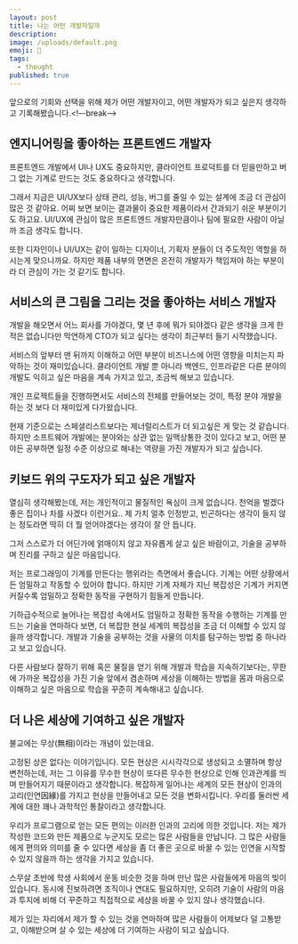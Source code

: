 ```yaml
---
layout: post
title: 나는 어떤 개발자일까
description:
image: /uploads/default.png
emoji: 🧐
tags:
  - thought
published: true
---
```


앞으로의 기회와 선택을 위해 제가 어떤 개발자이고, 어떤 개발자가 되고 싶은지 생각하고 기록해봤습니다.<!–-break-–>

## 엔지니어링을 좋아하는 프론트엔드 개발자

프론트엔드 개발에서 UI나 UX도 중요하지만, 클라이언트 프로덕트를 더 믿을만하고 버그 없는 기계로 만드는 것도 중요하다고 생각합니다.

그래서 지금은 UI/UX보다 상태 관리, 성능, 버그를 줄일 수 있는 설계에 조금 더 관심이 많은 것 같아요. 어찌 보면 보이는 결과물이 중요한 제품이라서 간과되기 쉬운 부분이기도 하고요. UI/UX에 관심이 많은 프론트엔드 개발자만큼이나 팀에 필요한 사람이 아닐까 조금 생각도 합니다.

또한 디자인이나 UI/UX는 같이 일하는 디자이너, 기획자 분들이 더 주도적인 역할을 하시는게 맞으니까요. 하지만 제품 내부의 면면은 온전히 개발자가 책임져야 하는 부분이라 더 관심이 가는 것 같기도 합니다.

## 서비스의 큰 그림을 그리는 것을 좋아하는 서비스 개발자

개발을 해오면서 어느 회사를 가야겠다, 몇 년 후에 뭐가 되야겠다 같은 생각을 크게 한 적은 없습니다만 막연하게 CTO가 되고 싶다는 생각이 최근부터 들기 시작했습니다.

서비스의 앞부터 맨 뒤까지 이해하고 어떤 부분이 비즈니스에 어떤 영향을 미치는지 파악하는 것이 재미있습니다. 클라이언트 개발 뿐 아니라 백엔드, 인프라같은 다른 분야의 개발도 익히고 싶은 마음을 계속 가지고 있고, 조금씩 해보고 있습니다.

개인 프로젝트들을 진행하면서도 서비스의 전체를 만들어보는 것이, 특정 분야 개발을 하는 것 보다 더 재미있게 다가왔습니다.

현재 기준으로는 스페셜리스트보다는 제너럴리스트가 더 되고싶은 게 맞는 것 같습니다. 하지만 소프트웨어 개발에는 분야와는 상관 없는 일맥상통한 것이 있다고 보고, 어떤 분야든 공부하면 일정 수준 이상으로 해내는 역량을 가진 개발자가 되고 싶습니다.

## 키보드 위의 구도자가 되고 싶은 개발자

열심히 생각해봤는데, 저는 개인적이고 물질적인 욕심이 크게 없습니다. 천억을 벌겠다 좋은 집이나 차를 사겠다 이런거요.. 제 가치 얼추 인정받고, 빈곤하다는 생각이 들지 않는 정도라면 딱히 더 뭘 얻어야겠다는 생각이 잘 안 듭니다.

그저 스스로가 더 어딘가에 얽매이지 않고 자유롭게 살고 싶은 바람이고, 기술을 공부하며 진리를 구하고 싶은 마음입니다.

저는 프로그래밍이 기계를 만든다는 행위라는 측면에서 좋습니다. 기계는 어떤 상황에서든 엄밀하고 작동할 수 있어야 합니다. 하지만 기계 자체가 지닌 복잡성은 기계가 커지면 커질수록 엄밀하고 정확한 동작을 구현하기 힘들게 만듭니다.

기하급수적으로 늘어나는 복잡성 속에서도 엄밀하고 정확한 동작을 수행하는 기계를 만드는 기술을 연마하다 보면, 더 복잡한 현실 세계의 복잡성을 조금 더 이해할 수 있지 않을까 생각합니다. 개발과 기술을 공부하는 것을 사물의 이치를 탐구하는 방법 중 하나라고 보고 있습니다.

다른 사람보다 잘하기 위해 혹은 물질을 얻기 위해 개발과 학습을 지속하기보다는, 무한에 가까운 복잡성을 가진 기술 앞에서 겸손하며 세상을 이해하는 방법을 몸과 마음으로 이해하고 싶은 마음으로 학습을 꾸준히 계속해내고 싶습니다.

## 더 나은 세상에 기여하고 싶은 개발자

불교에는 무상(無相)이라는 개념이 있는데요.

고정된 상은 없다는 이야기입니다. 모든 현상은 시시각각으로 생성되고 소멸하며 항상 변천하는데, 저는 그 이유를 무수한 현상이 또다른 무수한 현상으로 인해 인과관계를 띄며 만들어지기 때문이라고 생각합니다. 복잡하게 일어나는 세계의 모든 현상이 인과의 고리(인연因緣)를 가지고 현상을 만들어내고 모든 것을 변화시킵니다. 우리를 둘러싼 세계에 대한 꽤나 과학적인 통찰이라고 생각합니다.

우리가 프로그램으로 얻는 모든 편의는 이러한 인과의 고리에 의한 것입니다. 저는 제가 작성한 코드와 만든 제품으로 누군지도 모르는 많은 사람들을 만납니다. 그 많은 사람들에게 편의와 의미를 줄 수 있다면 세상을 좀 더 좋은 곳으로 바꿀 수 있는 인연을 시작할 수 있지 않을까 하는 생각을 가지고 있습니다.

스무살 초반에 학생 사회에서 운동 비슷한 것을 하며 만난 많은 사람들에게 마음의 빚이 있습니다. 동시에 진보하려면 조직이나 연대도 필요하지만, 오히려 기술이 사람의 마음과 투지에 비해 더 꾸준하고 직접적으로 세상을 바꿀 수 있지 않나 생각했습니다.

제가 있는 자리에서 제가 할 수 있는 것을 연마하며 많은 사람들이 어제보다 덜 고통받고, 이해받으며 살 수 있는 세상에 더 기여하는 사람이 되고 싶습니다.
